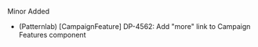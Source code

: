 Minor
Added
- (Patternlab) [CampaignFeature] DP-4562: Add "more" link to Campaign Features component

